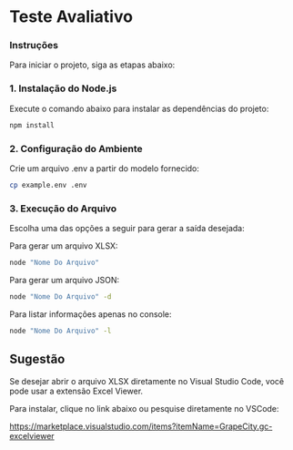 # Teste Avaliativo

### Instruções

Para iniciar o projeto, siga as etapas abaixo:

### 1. Instalação do Node.js

Execute o comando abaixo para instalar as dependências do projeto:

```bash
npm install
```

### 2. Configuração do Ambiente
Crie um arquivo .env a partir do modelo fornecido:

```bash
cp example.env .env
```

### 3. Execução do Arquivo
Escolha uma das opções a seguir para gerar a saída desejada:

Para gerar um arquivo XLSX:
```bash
node "Nome Do Arquivo"
```

Para gerar um arquivo JSON:
```bash
node "Nome Do Arquivo" -d
```

Para listar informações apenas no console:
```bash
node "Nome Do Arquivo" -l
```

## Sugestão
Se desejar abrir o arquivo XLSX diretamente no Visual Studio Code, você pode usar a extensão Excel Viewer.

Para instalar, clique no link abaixo ou pesquise diretamente no VSCode:

https://marketplace.visualstudio.com/items?itemName=GrapeCity.gc-excelviewer

